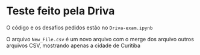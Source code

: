 # Teste feito pela Driva

O código e os desafios pedidos estão no `Driva-exam.ipynb`

O arquivo `New_File.csv` é um novo arquivo com o merge dos arquivo outros arquivos CSV, mostrando apenas a cidade de Curitiba
